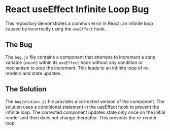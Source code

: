 # React useEffect Infinite Loop Bug

This repository demonstrates a common error in React: an infinite loop caused by incorrectly using the `useEffect` hook.

## The Bug

The `bug.js` file contains a component that attempts to increment a state variable (`count`) within its `useEffect` hook without any condition or mechanism to stop the increment. This leads to an infinite loop of re-renders and state updates.

## The Solution

The `bugSolution.js` file provides a corrected version of the component.  The solution uses a conditional statement in the useEffect hook to prevent the infinite loop. The corrected component updates state only once on the initial render and then does not change thereafter. This prevents the re-render loop.